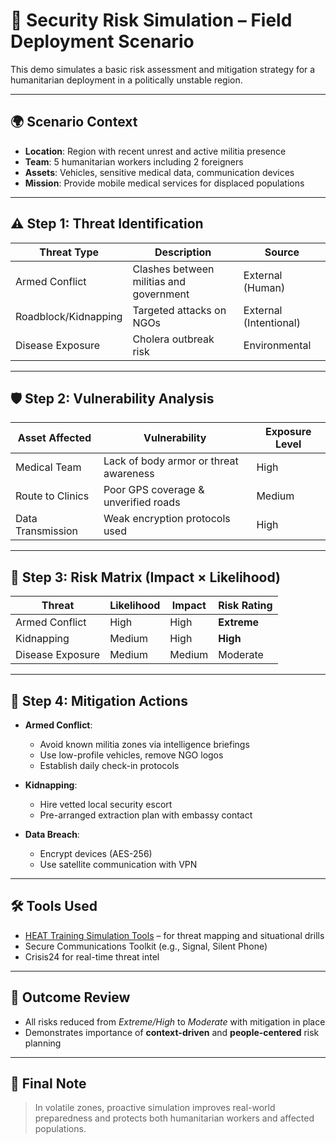 # 🧪 Security Risk Simulation – Field Deployment Scenario

This demo simulates a basic risk assessment and mitigation strategy for a humanitarian deployment in a politically unstable region.

---

## 🌍 Scenario Context

- **Location**: Region with recent unrest and active militia presence
- **Team**: 5 humanitarian workers including 2 foreigners
- **Assets**: Vehicles, sensitive medical data, communication devices
- **Mission**: Provide mobile medical services for displaced populations

---

## ⚠️ Step 1: Threat Identification

| Threat Type        | Description                              | Source            |
|--------------------|------------------------------------------|-------------------|
| Armed Conflict     | Clashes between militias and government  | External (Human)  |
| Roadblock/Kidnapping | Targeted attacks on NGOs               | External (Intentional) |
| Disease Exposure   | Cholera outbreak risk                    | Environmental     |

---

## 🛡️ Step 2: Vulnerability Analysis

| Asset Affected      | Vulnerability                             | Exposure Level |
|---------------------|-------------------------------------------|----------------|
| Medical Team        | Lack of body armor or threat awareness    | High           |
| Route to Clinics    | Poor GPS coverage & unverified roads      | Medium         |
| Data Transmission   | Weak encryption protocols used            | High           |

---

## 🧮 Step 3: Risk Matrix (Impact × Likelihood)

| Threat                | Likelihood | Impact | Risk Rating |
|-----------------------|------------|--------|-------------|
| Armed Conflict        | High       | High   | **Extreme** |
| Kidnapping            | Medium     | High   | **High**    |
| Disease Exposure      | Medium     | Medium | Moderate    |

---

## 🔧 Step 4: Mitigation Actions

- **Armed Conflict**:
  - Avoid known militia zones via intelligence briefings
  - Use low-profile vehicles, remove NGO logos
  - Establish daily check-in protocols

- **Kidnapping**:
  - Hire vetted local security escort
  - Pre-arranged extraction plan with embassy contact

- **Data Breach**:
  - Encrypt devices (AES-256)
  - Use satellite communication with VPN

---

## 🛠️ Tools Used

- [HEAT Training Simulation Tools](https://gisf.ngo) – for threat mapping and situational drills
- Secure Communications Toolkit (e.g., Signal, Silent Phone)
- Crisis24 for real-time threat intel

---

## 📝 Outcome Review

- All risks reduced from *Extreme/High* to *Moderate* with mitigation in place
- Demonstrates importance of **context-driven** and **people-centered** risk planning

---

## 💬 Final Note

> In volatile zones, proactive simulation improves real-world preparedness and protects both humanitarian workers and affected populations.
